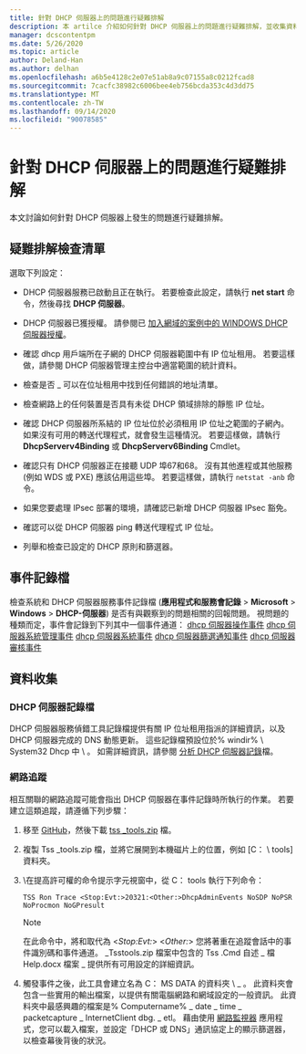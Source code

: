 ```yaml
---
title: 針對 DHCP 伺服器上的問題進行疑難排解
description: 本 artilce 介紹如何針對 DHCP 伺服器上的問題進行疑難排解，並收集資料。
manager: dcscontentpm
ms.date: 5/26/2020
ms.topic: article
author: Deland-Han
ms.author: delhan
ms.openlocfilehash: a6b5e4128c2e07e51ab8a9c07155a8c0212fcad8
ms.sourcegitcommit: 7cacfc38982c6006bee4eb756bcda353c4d3dd75
ms.translationtype: MT
ms.contentlocale: zh-TW
ms.lasthandoff: 09/14/2020
ms.locfileid: "90078585"
---
```

# <a name="troubleshoot-problems-on-the-dhcp-server"></a>針對 DHCP 伺服器上的問題進行疑難排解

本文討論如何針對 DHCP 伺服器上發生的問題進行疑難排解。

## <a name="troubleshooting-checklist"></a>疑難排解檢查清單

選取下列設定：

  - DHCP 伺服器服務已啟動且正在執行。 若要檢查此設定，請執行 **net start** 命令，然後尋找 **DHCP 伺服器**。

  - DHCP 伺服器已獲授權。 請參閱已 [加入網域的案例中的 WINDOWS DHCP 伺服器授權](/openspecs/windows_protocols/ms-dhcpe/56f8870b-a7c1-4db1-8a86-f69079fe5077)。

  - 確認 dhcp 用戶端所在子網的 DHCP 伺服器範圍中有 IP 位址租用。 若要這樣做，請參閱 DHCP 伺服器管理主控台中適當範圍的統計資料。

  - 檢查是否 \_ 可以在位址租用中找到任何錯誤的地址清單。

  - 檢查網路上的任何裝置是否具有未從 DHCP 領域排除的靜態 IP 位址。

  - 確認 DHCP 伺服器所系結的 IP 位址位於必須租用 IP 位址之範圍的子網內。如果沒有可用的轉送代理程式，就會發生這種情況。 若要這樣做，請執行 **DhcpServerv4Binding** 或 **DhcpServerv6Binding** Cmdlet。

  - 確認只有 DHCP 伺服器正在接聽 UDP 埠67和68。 沒有其他進程或其他服務 (例如 WDS 或 PXE) 應該佔用這些埠。 若要這樣做，請執行 `netstat -anb` 命令。

  - 如果您要處理 IPsec 部署的環境，請確認已新增 DHCP 伺服器 IPsec 豁免。

  - 確認可以從 DHCP 伺服器 ping 轉送代理程式 IP 位址。

  - 列舉和檢查已設定的 DHCP 原則和篩選器。

## <a name="event-logs"></a>事件記錄檔

檢查系統和 DHCP 伺服器服務事件記錄檔 (**應用程式和服務會記錄** \> **Microsoft** \> **Windows** \> **DHCP-伺服器**) 是否有與觀察到的問題相關的回報問題。
視問題的種類而定，事件會記錄到下列其中一個事件通道： [dhcp 伺服器操作事件](/previous-versions/windows/it-pro/windows-server-2012-r2-and-2012/dn800668\(v=ws.11\)) 
 [dhcp 伺服器系統管理事件](/previous-versions/windows/it-pro/windows-server-2012-r2-and-2012/dn800668\(v=ws.11\)) 
 [dhcp 伺服器系統事件](/previous-versions/windows/it-pro/windows-server-2012-r2-and-2012/dn800668\(v=ws.11\)) 
 [dhcp 伺服器篩選通知事件](/previous-versions/windows/it-pro/windows-server-2012-r2-and-2012/dn800668\(v=ws.11\)) 
 [dhcp 伺服器審核事件](/previous-versions/windows/it-pro/windows-server-2012-r2-and-2012/dn800668\(v=ws.11\))

## <a name="data-collection"></a>資料收集

### <a name="dhcp-server-log"></a>DHCP 伺服器記錄檔

DHCP 伺服器服務偵錯工具記錄檔提供有關 IP 位址租用指派的詳細資訊，以及 DHCP 伺服器完成的 DNS 動態更新。 這些記錄檔預設位於% windir% \\ System32 Dhcp 中 \\ 。
如需詳細資訊，請參閱 [分析 DHCP 伺服器記錄](/previous-versions/windows/it-pro/windows-server-2008-R2-and-2008/dd183591\(v=ws.10\))檔。

### <a name="network-trace"></a>網路追蹤

相互關聯的網路追蹤可能會指出 DHCP 伺服器在事件記錄時所執行的作業。 若要建立這類追蹤，請遵循下列步驟：

1.  移至 [GitHub](https://github.com/CSS-Windows/WindowsDiag/tree/master/ALL/TSS)，然後下載 [tss \_tools.zip](https://github.com/CSS-Windows/WindowsDiag/blob/master/ALL/TSS/tss_tools.zip) 檔。

2.  複製 Tss \_tools.zip 檔，並將它展開到本機磁片上的位置，例如 [C： \\ tools] 資料夾。

3.  \\在提高許可權的命令提示字元視窗中，從 C： tools 執行下列命令：
    ```console
    TSS Ron Trace <Stop:Evt:>20321:<Other:>DhcpAdminEvents NoSDP NoPSR NoProcmon NoGPresult
    ```

    >[!Note]
    >在此命令中，將和取代為 \<*Stop:Evt:*\> \<*Other:*\> 您將著重在追蹤會話中的事件識別碼和事件通道。
    >\_Tsstools.zip 檔案中包含的 Tss .Cmd 自述 \_ 檔Help.docx 檔案 \_ 提供所有可用設定的詳細資訊。

4.  觸發事件之後，此工具會建立名為 C： MS DATA 的資料夾 \\ \_ 。 此資料夾會包含一些實用的輸出檔案，以提供有關電腦網路和網域設定的一般資訊。
    此資料夾中最感興趣的檔案是% Computername% \_ date \_ time \_ packetcapture \_ InternetClient dbg. \_ etl。
    藉由使用 [網路監視器](https://www.microsoft.com/download/4865) 應用程式，您可以載入檔案，並設定「DHCP 或 DNS」通訊協定上的顯示篩選器，以檢查幕後背後的狀況。
